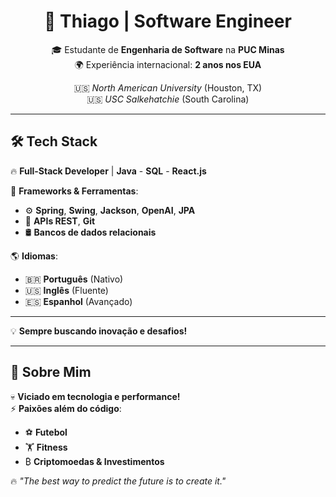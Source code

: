 <h1 align="center">🚀 Thiago | Software Engineer</h1>

<p align="center">
  🎓 Estudante de <strong>Engenharia de Software</strong> na <strong>PUC Minas</strong> <br>
  🌍 Experiência internacional: <strong>2 anos nos EUA</strong> <br>
</p>

<p align="center">
  🇺🇸 <em>North American University</em> (Houston, TX) <br>
  🇺🇸 <em>USC Salkehatchie</em> (South Carolina) <br>
</p>

---

## 🛠️ Tech Stack  

🔥 **Full-Stack Developer** | **Java** - **SQL** - **React.js** 

🚀 **Frameworks & Ferramentas**:  
   - ⚙️ **Spring**, **Swing**, **Jackson**, **OpenAI**, **JPA**  
   - 🔗 **APIs REST**, **Git**  
   - 🛢️ **Bancos de dados relacionais**
 

🌎 **Idiomas**:  
   - 🇧🇷 **Português** (Nativo)  
   - 🇺🇸 **Inglês** (Fluente)  
   - 🇪🇸 **Espanhol** (Avançado)  

---

💡 **Sempre buscando inovação e desafios!**  

---

## 🎯 Sobre Mim  

💀 **Viciado em tecnologia e performance!**  
⚡ **Paixões além do código**:  
   - ⚽ **Futebol**  
   - 🏋️ **Fitness**  
   - ₿ **Criptomoedas & Investimentos**  

🔥 *"The best way to predict the future is to create it."*  
